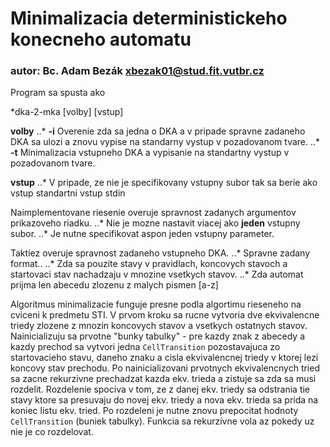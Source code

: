 # Minimalizacia deterministickeho konecneho automatu
### autor: Bc. Adam Bezák xbezak01@stud.fit.vutbr.cz

Program sa spusta ako

*dka-2-mka [volby] [vstup]

**volby**
..* **-i** Overenie zda sa jedna o DKA a v pripade spravne zadaneho DKA sa ulozi a znovu vypise na standarny vystup v pozadovanom tvare.
..* **-t** Minimalizacia vstupneho DKA a vypisanie na standartny vystup v pozadovanom tvare.

**vstup**
..* V pripade, ze nie je specifikovany vstupny subor tak sa berie ako vstup standartni vstup stdin

Naimplementovane riesenie overuje spravnost zadanych argumentov prikazoveho riadku. 
..* Nie je mozne nastavit viacej ako **jeden** vstupny subor.
..* Je nutne specifikovat aspon jeden vstupny parameter.

Taktiez overuje spravnost zadaneho vstupneho DKA.
..* Spravne zadany format..
..* Zda sa pouzite stavy v pravidlach, koncovych stavoch a startovaci stav nachadzaju v mnozine vsetkych stavov.
..* Zda automat prijma len abecedu zlozenu z malych pismen [a-z]

Algoritmus minimalizacie funguje presne podla algortimu rieseneho na cviceni k predmetu STI.
V prvom kroku sa rucne vytvoria dve ekvivalencne triedy zlozene z mnozin koncovych stavov a vsetkych ostatnych stavov.
Nainicializuju sa prvotne "bunky tabulky" - pre kazdy znak z abecedy a kazdy prechod sa vytvori jedna `CellTransition` pozostavajuca zo startovacieho stavu, daneho znaku a cisla ekvivalencnej triedy v 
ktorej lezi koncovy stav prechodu.
Po nainicializovani prvotnych ekvivalencnych tried sa zacne rekurzivne prechadzat kazda ekv. trieda a zistuje sa zda sa musi rozdelit. Rozdelenie spociva v tom, ze z danej ekv. triedy
sa odstrania tie stavy ktore sa presuvaju do novej ekv. triedy a nova ekv. trieda sa prida na koniec listu ekv. tried. Po rozdeleni je nutne znovu prepocitat hodnoty `CellTransition` (buniek tabulky).
Funkcia sa rekurzivne vola az pokedy uz nie je co rozdelovat.
